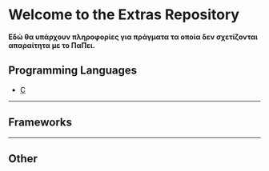 # Welcome to the Extras Repository

**Εδώ θα υπάρχουν πληροφορίες για πράγματα τα οποία δεν σχετίζονται απαραίτητα με το ΠαΠει.**


## Programming Languages

* [C](https://github.com/unipi-projects/extras/blob/main/C/README.md) 

***
## Frameworks

***

## Other
